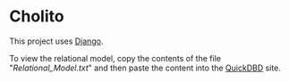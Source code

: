 # Cholito

This project uses [Django](https://www.djangoproject.com/).

To view the relational model, copy the contents of the file "*Relational_Model.txt*" and then paste the content into the <a href="https://app.quickdatabasediagrams.com" target="_blank">QuickDBD</a> site.
